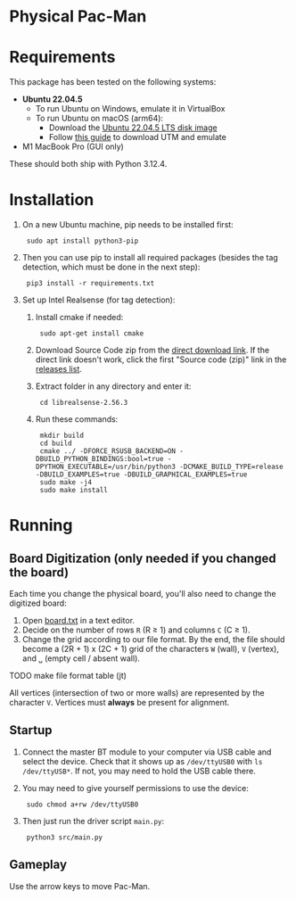 # Physical Pac-Man
# Requirements
This package has been tested on the following systems:
- **Ubuntu 22.04.5**
	- To run Ubuntu on Windows, emulate it in VirtualBox
	- To run Ubuntu on macOS (arm64):
		- Download the [Ubuntu 22.04.5 LTS disk image](https://cdimage.ubuntu.com/releases/22.04.3/release/)
		- Follow [this guide](https://techblog.shippio.io/how-to-run-an-ubuntu-22-04-vm-on-m1-m2-apple-silicon-9554adf4fda1) to download UTM and emulate
- M1 MacBook Pro (GUI only)

These should both ship with Python 3.12.4.

# Installation
1. On a new Ubuntu machine, pip needs to be installed first:

		sudo apt install python3-pip

2. Then you can use pip to install all required packages (besides the tag detection, which must be done in the next step):

		pip3 install -r requirements.txt

3. Set up Intel Realsense (for tag detection):
	1. Install cmake if needed:

			sudo apt-get install cmake
	2. Download Source Code zip from the [direct download link](https://github.com/IntelRealSense/librealsense/archive/refs/tags/v2.56.3.zip). If the direct link doesn't work, click the first "Source code (zip)" link in the [releases list](https://github.com/IntelRealSense/librealsense/releases/).
	3. Extract folder in any directory and enter it:

			cd librealsense-2.56.3
	4. Run these commands:

			mkdir build
			cd build
			cmake ../ -DFORCE_RSUSB_BACKEND=ON -DBUILD_PYTHON_BINDINGS:bool=true -DPYTHON_EXECUTABLE=/usr/bin/python3 -DCMAKE_BUILD_TYPE=release -DBUILD_EXAMPLES=true -DBUILD_GRAPHICAL_EXAMPLES=true
			sudo make -j4
			sudo make install

# Running
## Board Digitization (only needed if you changed the board)
Each time you change the physical board, you'll also need to change the digitized board:

1. Open [board.txt](assets/board.txt) in a text editor.
2. Decide on the number of rows `R` (R ≥ 1) and columns `C` (C ≥ 1).
3. Change the grid according to our file format. By the end, the file should become a (2R + 1) x (2C + 1) grid of the characters `W` (wall), `V` (vertex), and `␣` (empty cell / absent wall).

TODO make file format table (jt)

All vertices (intersection of two or more walls) are represented by the character `V`. Vertices must **always** be present for alignment.

## Startup
1. Connect the master BT module to your computer via USB cable and select the device. Check that it shows up as `/dev/ttyUSB0` with `ls /dev/ttyUSB*`. If not, you may need to hold the USB cable there.
2. You may need to give yourself permissions to use the device:

		sudo chmod a+rw /dev/ttyUSB0

3. Then just run the driver script `main.py`:

		python3 src/main.py

## Gameplay
Use the arrow keys to move Pac-Man.

